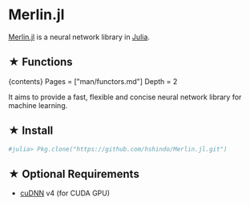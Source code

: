 # Merlin.jl

[Merlin.jl](https://github.com/hshindo/Merlin.jl) is a neural network library in [Julia](http://julialang.org/).

## ★ Functions

{contents}
Pages = ["man/functors.md"]
Depth = 2

It aims to provide a fast, flexible and concise neural network library for machine learning.

## ★ Install
```julia
#julia> Pkg.clone("https://github.com/hshindo/Merlin.jl.git")
```

## ★ Optional Requirements
* [cuDNN](https://developer.nvidia.com/cudnn) v4 (for CUDA GPU)
